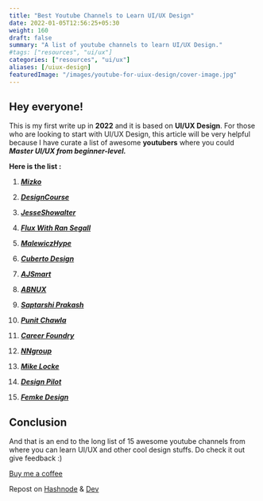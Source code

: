 ```yaml
---
title: "Best Youtube Channels to Learn UI/UX Design"
date: 2022-01-05T12:56:25+05:30
weight: 160
draft: false
summary: "A list of youtube channels to learn UI/UX Design."
#tags: ["resources", "ui/ux"]
categories: ["resources", "ui/ux"]
aliases: [/uiux-design]
featuredImage: "/images/youtube-for-uiux-design/cover-image.jpg"
---  
```


## Hey everyone!

This is my first write up in **2022** and it is based on **UI/UX Design**. For those who are looking to start with UI/UX Design, this article will be very helpful because I have curate a list of awesome **youtubers** where you could ***Master UI/UX from beginner-level.***

**Here is the list :**
  
1. ***[Mizko](https://www.youtube.com/c/Mizko/videos)***

2. ***[DesignCourse](https://www.youtube.com/c/DesignCourse/videos)***

3. ***[JesseShowalter](https://www.youtube.com/c/JesseShowalter/videos)***

4. ***[Flux With Ran Segall](https://www.youtube.com/c/FluxWithRanSegall/videos)***

5. ***[MalewiczHype](https://www.youtube.com/c/MalewiczHype/videos)***

6. ***[Cuberto Design](https://www.youtube.com/c/CubertoDesign/videos)***

7. ***[AJSmart](https://www.youtube.com/c/AJSmart/videos)***

8. ***[ABNUX](https://www.youtube.com/c/abnux/videos)***

9. ***[Saptarshi Prakash](https://www.youtube.com/c/saptarshipr/videos)***

10. ***[Punit Chawla](https://www.youtube.com/c/PunitChawla/videos)***

11. ***[Career Foundry](https://www.youtube.com/user/careerfoundry/videos)***

12. ***[NNgroup](https://www.youtube.com/c/NNgroup/videos)***

13. ***[Mike Locke](https://www.youtube.com/c/MikeLocke/videos)***

14. ***[Design Pilot](https://www.youtube.com/c/DesignPilot/videos)***

15. ***[Femke Design](https://www.youtube.com/c/femkedesign/videos)***
 
## Conclusion  

And that is an end to the long list of 15 awesome youtube channels from where you can learn UI/UX and other cool design stuffs. Do check it out give feedback :)  

[Buy me a coffee](https://www.buymeacoffee.com/alenabraham)  

Repost on [Hashnode](https://alenabraham.hashnode.dev/big-o-notation-explained-dsa-01) & [Dev](https://dev.to/alenabraham/big-o-notation-explained-dsa-01-4oag) 